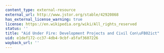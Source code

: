 ```yaml
---
content_type: external-resource
external_url: http://www.jstor.org/stable/42920868
has_external_license_warning: true
license: https://en.wikipedia.org/wiki/All_rights_reserved
status: ''
title: "Aid Under Fire: Development Projects and Civil Con\uFB02ict"
uid: e1def172-cc37-4db4-9cbf-a5faf3607226
wayback_url: ''
---
```

